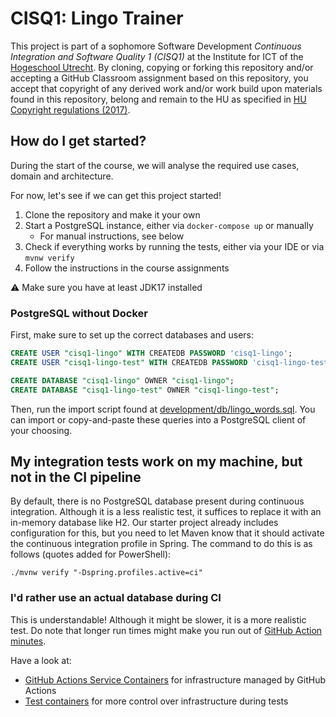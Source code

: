 # CISQ1: Lingo Trainer

This project is part of a sophomore Software Development 
*Continuous Integration and Software Quality 1 (CISQ1)* at the 
Institute for ICT of the [Hogeschool Utrecht](https://www.hu.nl/).
By cloning, copying or forking this repository and/or accepting a GitHub Classroom assignment based on this repository, you accept that copyright of any derived work and/or work build upon materials found in this repository, belong and remain to the HU as specified in [HU Copyright regulations (2017)](https://een.hu.nl/over-de-hu/rules-and-regulations-within-the-hu/hu-copyright-enforcement-regulations-pdf).

## How do I get started?

During the start of the course,
we will analyse the required use cases, domain 
and architecture. 

For now, let's see if we can get this project started!

1. Clone the repository and make it your own
1. Start a PostgreSQL instance, either via `docker-compose up` or manually
    - For manual instructions, see below
1. Check if everything works by running the tests, either via your IDE or via `mvnw verify`
1. Follow the instructions in the course assignments

⚠️ Make sure you have at least JDK17 installed

### PostgreSQL without Docker

First, make sure to set up the correct databases and users:

```sql
CREATE USER "cisq1-lingo" WITH CREATEDB PASSWORD 'cisq1-lingo';
CREATE USER "cisq1-lingo-test" WITH CREATEDB PASSWORD 'cisq1-lingo-test';

CREATE DATABASE "cisq1-lingo" OWNER "cisq1-lingo";
CREATE DATABASE "cisq1-lingo-test" OWNER "cisq1-lingo-test";
```

Then, run the import script found at 
[development/db/lingo_words.sql](development/db/lingo_words.sql).
You can import or copy-and-paste these queries into
a PostgreSQL client of your choosing.

## My integration tests work on my machine, but not in the CI pipeline

By default, there is no PostgreSQL database present during continuous integration.
Although it is a less realistic test, 
it suffices to replace it with an in-memory database like H2.
Our starter project already includes configuration for this, but you
need to let Maven know that it should activate the continuous integration profile
in Spring. The command to do this is as follows (quotes added for PowerShell):

```shell
./mvnw verify "-Dspring.profiles.active=ci"
```

### I'd rather use an actual database during CI
This is understandable! Although it might be slower,
it is a more realistic test. Do note that longer run times
might make you run out of 
[GitHub Action minutes](https://docs.github.com/en/actions/learn-github-actions/usage-limits-billing-and-administration#usage-limits).

Have a look at:
* [GitHub Actions Service Containers](https://docs.github.com/en/actions/using-containerized-services/creating-postgresql-service-containers) 
  for infrastructure managed by GitHub Actions
* [Test containers](https://www.testcontainers.org/) 
  for more control over infrastructure during tests
